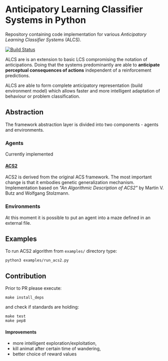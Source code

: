 # Anticipatory Learning Classifier Systems in Python
Repository containing code implementation for various *Anticipatory Learning Classifier Systems* (ALCS).

[![Build Status](https://travis-ci.org/khozzy/pyalcs.svg?branch=master)](https://travis-ci.org/khozzy/pyalcs)


ALCS are is an extension to basic LCS compromising the notation of anticipations. Doing that the systems predominantly are able to **anticipate perceptual consequences of actions** independent of a reinforcement predictions.
 
 ALCS are able to form complete anticipatory representation (build environment model) which allows faster
 and more intelligent adaptation of behaviour or problem classification.

## Abstraction
The framework abstraction layer is divided into two components - agents and environments.

### Agents
Currently implemented
#### [ACS2](acs/agent/acs2/ACS2.py)
ACS2 is derived from the original ACS framework. The most important change is that it embodies genetic generalization mechanism. Implementation based on *"An Algorithmic Description of ACS2"* by Martin V. Butz and Wolfgang Stolzmann.

### Environments
At this moment it is possible to put an agent into a maze defined in an external file.

## Examples
To run ACS2 algorithm from `examples/` directory type:

    python3 examples/run_acs2.py

## Contribution
Prior to PR please execute:

    make install_deps
    
and check if standards are holding:

    make test
    make pep8

#### Improvements
- more intelligent exploration/exploitation,
- kill animat after certain time of wandering,
- better choice of reward values
